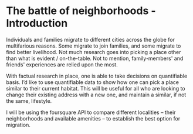 # The battle of neighborhoods - Introduction

Individuals and families migrate to different cities across the globe for multifarious reasons. Some migrate to join families, and some migrate to find better livelihood. Not much research goes into picking a place other than what is evident / on-the-table. Not to mention, family-members' and friends' experiences are relied upon the most. 

With factual research in place, one is able to take decisions on quantifiable basis. I’d like to use quantifiable data to show how one can pick a place similar to their current habitat. This will be useful for all who are looking to change their existing address with a new one, and maintain a similar, if not the same, lifestyle.

I will be using the foursquare API to compare different localities – their neighborhoods and available amenities – to establish the best option for migration.
